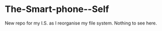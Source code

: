 The-Smart-phone--Self
=====================

New repo for my I.S. as I reorganise my file system. Nothing to see here.